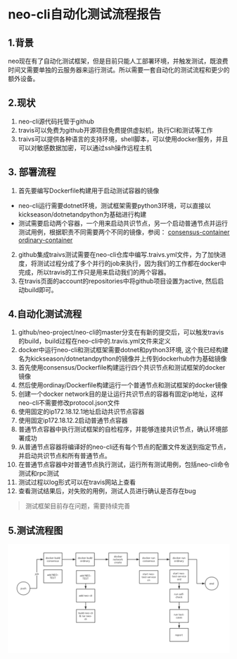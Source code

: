 # neo-cli自动化测试流程报告
## 1.背景
neo现在有了自动化测试框架，但是目前只能人工部署环境，并触发测试，既浪费时间又需要单独的云服务器来运行测试。所以需要一套自动化的测试流程和更少的额外设备。
## 2.现状
1. neo-cli源代码托管于github
2. travis可以免费为github开源项目免费提供虚拟机，执行CI和测试等工作
3. traivs可以提供各种语言的支持环境，shell脚本，可以使用docker服务，并且可以对敏感数据加密，可以通过ssh操作远程主机
## 3. 部署流程
1. 首先要编写Dockerfile构建用于启动测试容器的镜像
* neo-cli运行需要dotnet环境，测试框架需要python3环境，可以直接以kickseason/dotnetandpython为基础进行构建
* 测试需要启动两个容器，一个用来启动共识节点，另一个启动普通节点并运行测试用例，根据职责不同需要两个不同的镜像，参阅：
[consensus-container](https://github.com/KickSeason/neo-cli-ci/blob/master/ci2/consensus-container/Dockerfile)
[ordinary-container](https://github.com/KickSeason/neo-cli-ci/blob/master/ci2/ordinary-container/Dockerfile)
2. github集成traivs测试需要在neo-cli仓库中编写.traivs.yml文件，为了加快进度，将测试过程分成了多个并行的job来执行，因为我们的工作都在docker中完成，所以travis的工作只是用来启动我们的两个容器。  
3. 在travis页面的account的repositories中将github项目设置为active, 然后启动build即可。
## 4.自动化测试流程
1. github/neo-project/neo-cli的master分支在有新的提交后，可以触发travis的build，build过程在neo-cli中的.travis.yml文件来定义
2. docker中运行neo-cli和测试框架需要dotnet和python3环境, 这个我已经构建名为kickseason/dotnetandpython的镜像并上传到dockerhub作为基础镜像
3. 首先使用consensus/Dockerfile构建运行四个共识节点和测试框架的docker镜像
4. 然后使用ordinay/Dockerfile构建运行一个普通节点和测试框架的docker镜像
5. 创建一个docker network目的是让运行共识节点的容器有固定ip地址，这样neo-cli不需要修改protocol.json文件
6. 使用固定的ip172.18.12.1地址启动共识节点容器
7. 使用固定ip172.18.12.2启动普通节点容器
8. 普通节点容器中执行测试框架的自检程序，并能够连接共识节点，确认环境部署成功
9. 从普通节点容器将编译好的neo-cli还有每个节点的配置文件发送到指定节点，并启动共识节点和所有普通节点。
10. 在普通节点容器中对普通节点执行测试，运行所有测试用例，包括neo-cli命令测试和rpc测试
11. 测试过程以log形式可以在travis网站上查看
12. 查看测试结果后，对失败的用例，测试人员进行确认是否存在bug
> 测试框架目前存在问题，需要持续完善
## 5.测试流程图
![test proecss](https://github.com/KickSeason/neo-cli-ci/blob/master/ci2/doc/neo-auto-test-process.png)
